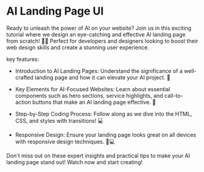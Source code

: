 # AI Landing Page UI

 Ready to unleash the power of AI on your website? Join us in this exciting tutorial where we design an eye-catching and effective AI landing page from scratch! 🤖✨ Perfect for developers and designers looking to boost their web design skills and create a stunning user experience.

key features:

- Introduction to AI Landing Pages: Understand the significance of a well-crafted landing page and how it can elevate your AI project. 🎨

- Key Elements for AI-Focused Websites: Learn about essential components such as hero sections, service highlights, and call-to-action buttons that make an AI landing page effective. 🌟

- Step-by-Step Coding Process: Follow along as we dive into the HTML, CSS, and styles with transitions! 💻

- Responsive Design: Ensure your landing page looks great on all devices with responsive design techniques. 📱💻

Don't miss out on these expert insights and practical tips to make your AI landing page stand out! Watch now and start creating!


